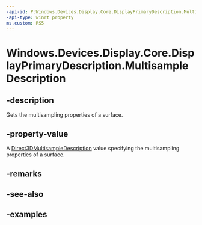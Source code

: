 ```yaml
---
-api-id: P:Windows.Devices.Display.Core.DisplayPrimaryDescription.MultisampleDescription
-api-type: winrt property
ms.custom: RS5
---
```


<!-- Property syntax.
public Direct3DMultisampleDescription MultisampleDescription { get; }
-->

# Windows.Devices.Display.Core.DisplayPrimaryDescription.MultisampleDescription

## -description
Gets the multisampling properties of a surface.

## -property-value
A [Direct3DMultisampleDescription](../windows.graphics.directx.direct3d11/direct3dmultisampledescription.md) value specifying the multisampling properties of a surface.

## -remarks

## -see-also

## -examples
